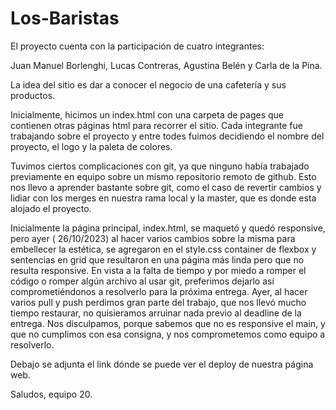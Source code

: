 # Los-Baristas
El proyecto cuenta con la participación de cuatro integrantes:

Juan Manuel Borlenghi,
Lucas Contreras, 
Agustina Belén y
Carla de la Pina.

La idea del sitio es dar a conocer el negocio de una cafetería y sus productos.

Inicialmente, hicimos un index.html con una carpeta de pages que contienen otras páginas html para recorrer el sitio.
Cada integrante fue trabajando sobre el proyecto y entre todes fuimos decidiendo el nombre del proyecto, el logo y la 
paleta de colores.

Tuvimos ciertos complicaciones con git, ya que ninguno había trabajado previamente en equipo sobre un mismo repositorio 
remoto de github. Esto nos llevo a aprender bastante sobre git, como el caso de revertir cambios y lidiar con los merges en nuestra rama 
local y la master, que es donde esta alojado el proyecto.

Inicialmente la página principal, index.html, se maquetó y quedó responsive, pero ayer ( 26/10/2023) al hacer varios cambios
sobre la misma para embellecer la estética, se agregaron en el style.css  container de flexbox y sentencias en grid que resultaron
en una página más linda pero que no resulta responsive. En vista a la falta de tiempo y por miedo a romper el código o romper algún archivo al
usar git, preferimos dejarlo así comprometiéndonos a resolverlo para la próxima entrega. Ayer, al hacer varios pull y push perdimos gran parte
del trabajo, que nos llevó mucho tiempo restaurar, no quisieramos arruinar nada previo al deadline de la entrega. Nos disculpamos, porque sabemos 
que no es responsive el main, y que no cumplimos con esa consigna, y nos comprometemos como equipo a resolverlo.

Debajo se adjunta el link dónde se puede ver el deploy de nuestra página web.

Saludos, equipo 20.

